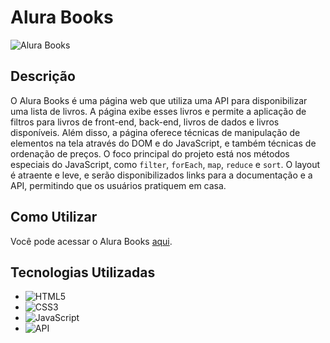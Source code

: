 # Alura Books

![Alura Books](alurabooks.gif)

## Descrição
O Alura Books é uma página web que utiliza uma API para disponibilizar uma lista de livros. A página exibe esses livros e permite a aplicação de filtros para livros de front-end, back-end, livros de dados e livros disponíveis. Além disso, a página oferece técnicas de manipulação de elementos na tela através do DOM e do JavaScript, e também técnicas de ordenação de preços. O foco principal do projeto está nos métodos especiais do JavaScript, como `filter`, `forEach`, `map`, `reduce` e `sort`. O layout é atraente e leve, e serão disponibilizados links para a documentação e a API, permitindo que os usuários pratiquem em casa.

## Como Utilizar
Você pode acessar o Alura Books [aqui](link_para_o_seu_projeto).

## Tecnologias Utilizadas
- ![HTML5](https://img.shields.io/badge/-HTML5-E34F26?style=flat&logo=html5&logoColor=white)
- ![CSS3](https://img.shields.io/badge/-CSS3-1572B6?style=flat&logo=css3)
- ![JavaScript](https://img.shields.io/badge/-JavaScript-F7DF1E?style=flat&logo=javascript&logoColor=black)
- ![API](https://img.shields.io/badge/-API-333333?style=flat)
